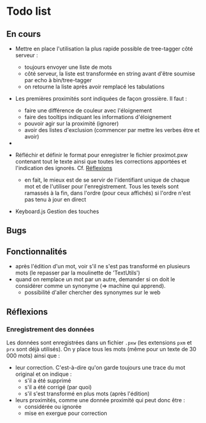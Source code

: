 # Todo list

## En cours

* Mettre en place l'utilisation la plus rapide possible de tree-tagger côté serveur :
  - toujours envoyer une liste de mots
  - côté serveur, la liste est transformée en string avant d'être soumise par echo à bin/tree-tagger
  - on retourne la liste après avoir remplacé les tabulations

* Les premières proximités sont indiquées de façon grossière. Il faut :
  - faire une différence de couleur avec l'éloignement
  - faire des tooltips indiquant les informations d'éloignement
  - pouvoir agir sur la proximité (ignorer)
  - avoir des listes d'exclusion (commencer par mettre les verbes être et avoir)
* 
* Réfléchir et définir le format pour enregistrer le fichier proximot.pxw contenant tout le texte ainsi que toutes les corrections apportées et l'indication des ignorés. Cf. [Réflexions](#reflexion)
  - en fait, le mieux est de se servir de l'identifiant unique de chaque mot et de l'utiliser pour l'enregistrement. Tous les texels sont ramassés à la fin, dans l'ordre (pour ceux affichés) si l'ordre n'est pas tenu à jour en direct
* Keyboard.js Gestion des touches

## Bugs


## Fonctionnalités

* après l'édition d'un mot, voir s'il ne s'est pas transformé en plusieurs mots (le repasser par la moulinette de 'TextUtils')
* quand on remplace un mot par un autre, demander si on doit le considérer comme un synonyme (=> machine qui apprend).
  + possibilité d'aller chercher des synonymes sur le web

<a name="reflexions"></a>

## Réflexions

### Enregistrement des données

Les données sont enregistrées dans un fichier `.pxw` (les extensions `pxm` et `prx` sont déjà utilisés). On y place tous les mots (même pour un texte de 30 000 mots) ainsi que :

* leur correction. C'est-à-dire qu'on garde toujours une trace du mot original et on indique :
  - s'il a été supprimé
  - s'il a été corrigé (par quoi)
  - s'il s'est transformé en plus mots (après l'édition)
* leurs proximités, comme une donnée proximité qui peut donc être :
  - considérée ou ignorée
  - mise en exergue pour correction
